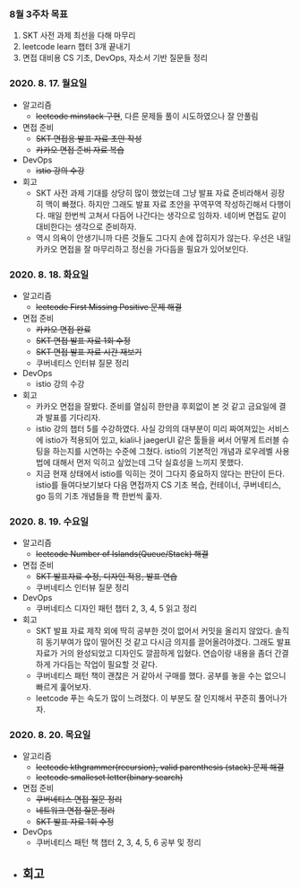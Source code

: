 ### 8월 3주차 목표
1. SKT 사전 과제 최선을 다해 마무리
2. leetcode learn 챕터 3개 끝내기
4. 면접 대비용 CS 기초, DevOps, 자소서 기반 질문들 정리

### 2020. 8. 17. 월요일
- 알고리즘
  - ~~leetcode minstack 구현~~, 다른 문제들 풀이 시도하였으나 잘 안풀림
- 면접 준비
  - ~~SKT 면접용 발표 자료 초안 작성~~
  - ~~카카오 면접 준비 자료 복습~~
- DevOps
  - ~~istio 강의 수강~~
- 회고
  - SKT 사전 과제 기대를 상당히 많이 했었는데 그냥 발표 자료 준비라해서 굉장히 맥이 빠졌다. 하지만 그래도 발표 자료 초안을 꾸역꾸역 작성하긴해서 다행이다. 매일 한번씩 고쳐서 다듬어 나간다는 생각으로 임하자. 네이버 면접도 같이 대비한다는 생각으로 준비하자.
  - 역시 의욕이 안생기니까 다른 것들도 그다지 손에 잡히지가 않는다. 우선은 내일 카카오 면접을 잘 마무리하고 정신을 가다듬을 필요가 있어보인다. 

### 2020. 8. 18. 화요일
- 알고리즘
  - ~~leetcode First Missing Positive 문제 해결~~
- 면접 준비
  - ~~카카오 면접 완료~~
  - ~~SKT 면접 발표 자료 1회 수정~~
  - ~~SKT 면접 발표 자료 시간 재보기~~
  - 쿠버네티스 인터뷰 질문 정리
- DevOps
  - istio 강의 수강
- 회고
  - 카카오 면접을 잘봤다. 준비를 열심히 한만큼 후회없이 본 것 같고 금요일에 결과 발표를 기다리자.
  - istio 강의 챕터 5를 수강하였다. 사실 강의의 대부분이 미리 짜여져있는 서비스에 istio가 적용되어 있고, kiali나 jaegerUI 같은 툴들을 써서 어떻게 트러블 슈팅을 하는지를 시연하는 수준에 그쳤다. istio의 기본적인 개념과 로우레벨 사용법에 대해서 먼저 익히고 싶었는데 그닥 실효성을 느끼지 못했다.
  - 지금 현재 상태에서 istio를 익히는 것이 그다지 중요하지 않다는 판단이 든다. istio를 들여다보기보다 다음 면접까지 CS 기초 복습, 컨테이너, 쿠버네티스, go 등의 기초 개념들을 쫙 한번씩 훑자. 

### 2020. 8. 19. 수요일
- 알고리즘
  - ~~leetcode Number of Islands(Queue/Stack) 해결~~
- 면접 준비
  - ~~SKT 발표자료 수정, 디자인 적용, 발표 연습~~
  - 쿠버네티스 인터뷰 질문 정리
- DevOps
  - 쿠버네티스 디자인 패턴 챕터 2, 3, 4, 5 읽고 정리
- 회고
  - SKT 발표 자료 제작 외에 딱히 공부한 것이 없어서 커밋을 올리지 않았다. 솔직히 동기부여가 많이 떨어진 것 같고 다시금 의지를 끌어올려야겠다. 그래도 발표 자료가 거의 완성되었고 디자인도 깔끔하게 입혔다. 연습이랑 내용을 좀더 간결하게 가다듬는 작업이 필요할 것 같다.
  - 쿠버네티스 패턴 책이 괜찮은 거 같아서 구매를 했다. 공부를 놓을 수는 없으니 빠르게 훑어보자.
  - leetcode 푸는 속도가 많이 느려졌다. 이 부분도 잘 인지해서 꾸준히 풀어나가자.

### 2020. 8. 20. 목요일
- 알고리즘
  - ~~leetcode kthgrammer(recursion), valid parenthesis (stack) 문제 해결~~
  - ~~leetcode smalleset letter(binary search)~~
- 면접 준비
  - ~~쿠버네티스 면접 질문 정리~~
  - ~~네트워크 면접 질문 정리~~
  - ~~SKT 발표 자료 1회 수정~~
- DevOps
  - 쿠버네티스 패턴 책 챕터 2, 3, 4, 5, 6 공부 및 정리
- 회고
  - 
